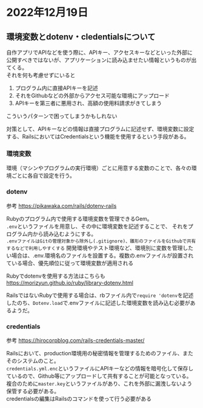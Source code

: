 # 2022年12月19日

## 環境変数とdotenv・cledentialsについて
自作アプリでAPIなどを使う際に、APIキー、アクセスキーなどといった外部に公開すべきではないが、アプリケーションに読み込ませたい情報というものが出てくる。  
それを何も考慮せずにいると
1. プログラム内に直接APIキーを記述
2. それをGithubなどの外部からアクセス可能な環境にアップロード
3. APIキーを第三者に悪用され、高額の使用料請求がきてしまう

こういうパターンで困ってしまうかもしれない  

対策として、APIキーなどの情報は直接プログラムに記述せず、環境変数に設定する、RailsにおいてはCredentialsという機能を使用するという手段がある。

### 環境変数
環境（マシンやプログラムの実行環境）ごとに用意する変数のことで、各々の環境ごとに各自で設定を行う。

### dotenv
参考
https://pikawaka.com/rails/dotenv-rails

Rubyのプログラム内で使用する環境変数を管理できるGem。  
`.env`というファイルを用意し、その中に環境変数を記述することで、  それをプログラム内から読み込むようにする。  
`.envファイルはGitの管理対象から除外し(.gitignore)、雛形のファイルをGithubで共有するなどで利用しやすくする`
開発環境やテスト環境など、環境別に変数を管理したい場合は、.env.環境名のファイルを設置する。複数の.envファイルが設置されている場合、優先順位に従って環境変数が適用される

Rubyでdotenvを使用する方法はこちらも
https://morizyun.github.io/ruby/library-dotenv.html

RailsではないRubyで使用する場合は、rbファイル内で`require 'dotenv`を記述したのち、`Dotenv.load`で.envファイルに記述した環境変数を読み込む必要があるようだ。

### credentials
参考
https://hirocorpblog.com/rails-credentials-master/

Railsにおいて、production環境用の秘密情報を管理するためのファイル、またそのシステムのこと。  
`credentials.yml.enc`というファイルにAPIキーなどの情報を暗号化して保存しているので、Github等にアップロードして共有することが可能となっている。  
複合のために`master.key`というファイルがあり、これを外部に漏洩しないよう保管する必要がある。  
credentialsの編集はRailsのコマンドを使って行う必要がある
